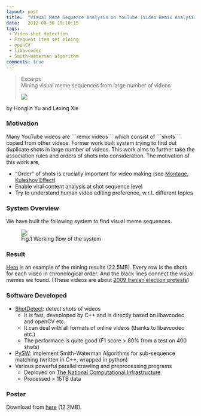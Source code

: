 ```yaml
---
layout: post
title:  "Visual Meme Sequence Analysis on YouTube (Video Remix Analysis)"
date:   2012-08-30 19:10:15
tags:
 - Video shot detection
 - Frequent item set mining	 
 - openCV 
 - libavcodec
 - Smith-Waterman algorithm
comments: true
---
```

> <div class="scfont">Excerpt:</div> Mining visual meme sequences from large number of videos
>
> <a href="{{ page.url }}"> <img src="{{ site.url }}/assets/img/flow.png"> </a>

<!--more-->

by <a ref="yuhonglin.github.io">Honglin Yu</a> and <a ref="http://users.cecs.anu.edu.au/~xlx/">Lexing Xie</a>

<h3> Motivation </h3>
Many YouTube videos are ```remix videos``` which consist of ```shots``` copied from other videos. Former work built system trying to find out duplicate shots in large number of videos. This work aims to further take the association rules and orders of shots into consideration. The motivation of this work are,
<ul>
    <li> "Order" of shots is crucially important for video making (see <a href="http://en.wikipedia.org/wiki/Montage_%28filmmaking%29">Montage</a>, <a href="http://en.wikipedia.org/wiki/Kuleshov_Effect">Kuleshov Effect</a>) </li>
    <li> Enable viral content analysis at shot sequence level  </li>
    <li> Try to understand human video editing preference, w.r.t. different topics </li>
</ul>

<h3> System Overview </h3>
We have built the following system to find visual meme sequences.
<p><figure>
    <img src="{{ site.url }}/assets/img/flow.png">
    <figcaption>Fig.1 Working flow of the system</figcaption>
</figure></p>


<h3> Result </h3>
<a href="{{ site.url }}/assets/img/iranianelection.png">Here</a> is an example of the mining results (22.5MB). Every row is the shots for each video in chronological order.
And the black lines connect the visual memes we found. (These videos are about <a href="http://en.wikipedia.org/wiki/2009%E2%80%9310_Iranian_election_protests">2009 Iranian election protests</a>)


<h3> Software Developed </h3>
<ul>
    <li>
	<a href="https://github.com/yuhonglin/shotdetect">ShotDetect</a>: detect shots of videos
	<ul>
	    <li> It is fast, deveploped by C++ and is directly based on libavcodec and openCV etc. </li>
	    <li> It can deal with all formats of online videos (thanks to libavcodec etc.) </li>
	    <li> The performace is quite good (F1 score > 80% from a test on 400 shots) </li>
	</ul>
    </li>
    <li>
	<a href="https://github.com/yuhonglin/PySW">PySW</a>: implement Smith-Waterman Algorithms for sub-sequence matching (written in C++, wrapped in python)
    </li>
    <li>
	Various powerful parallel crawling and preprocessing programs
	<ul>
	    <li> Deployed on <a href="http://nci.org.au/"> The National Computational Infrastructure </a> </li>
	    <li> Processed > 15TB data </li>
	</ul>	
    </li>    
</ul>

<h3> Poster </h3>
Download from <a href="http://cecs.anu.edu.au/files/posters/2012/u4975468.pdf">here</a> (12.2MB).
